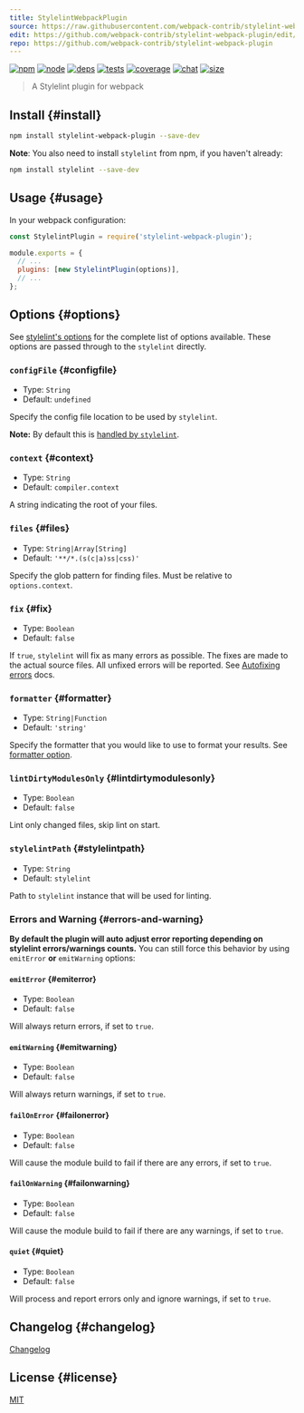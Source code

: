 ```yaml
---
title: StylelintWebpackPlugin
source: https://raw.githubusercontent.com/webpack-contrib/stylelint-webpack-plugin/master/README.md
edit: https://github.com/webpack-contrib/stylelint-webpack-plugin/edit/master/README.md
repo: https://github.com/webpack-contrib/stylelint-webpack-plugin
---
```



[![npm][npm]][npm-url]
[![node][node]][node-url]
[![deps][deps]][deps-url]
[![tests][tests]][tests-url]
[![coverage][cover]][cover-url]
[![chat][chat]][chat-url]
[![size][size]][size-url]



> A Stylelint plugin for webpack

## Install {#install}

```bash
npm install stylelint-webpack-plugin --save-dev
```

**Note**: You also need to install `stylelint` from npm, if you haven't already:

```bash
npm install stylelint --save-dev
```

## Usage {#usage}

In your webpack configuration:

```js
const StylelintPlugin = require('stylelint-webpack-plugin');

module.exports = {
  // ...
  plugins: [new StylelintPlugin(options)],
  // ...
};
```

## Options {#options}

See [stylelint's options](http://stylelint.io/user-guide/node-api/#options) for the complete list of options available. These options are passed through to the `stylelint` directly.

### `configFile` {#configfile}

- Type: `String`
- Default: `undefined`

Specify the config file location to be used by `stylelint`.

**Note:** By default this is [handled by `stylelint`](http://stylelint.io/user-guide/configuration/).

### `context` {#context}

- Type: `String`
- Default: `compiler.context`

A string indicating the root of your files.

### `files` {#files}

- Type: `String|Array[String]`
- Default: `'**/*.(s(c|a)ss|css)'`

Specify the glob pattern for finding files. Must be relative to `options.context`.

### `fix` {#fix}

- Type: `Boolean`
- Default: `false`

If `true`, `stylelint` will fix as many errors as possible. The fixes are made to the actual source files. All unfixed errors will be reported. See [Autofixing errors](https://stylelint.io/user-guide/cli#autofixing-errors) docs.

### `formatter` {#formatter}

- Type: `String|Function`
- Default: `'string'`

Specify the formatter that you would like to use to format your results. See [formatter option](https://stylelint.io/user-guide/node-api#formatter).

### `lintDirtyModulesOnly` {#lintdirtymodulesonly}

- Type: `Boolean`
- Default: `false`

Lint only changed files, skip lint on start.

### `stylelintPath` {#stylelintpath}

- Type: `String`
- Default: `stylelint`

Path to `stylelint` instance that will be used for linting.

### Errors and Warning {#errors-and-warning}

**By default the plugin will auto adjust error reporting depending on stylelint errors/warnings counts.**
You can still force this behavior by using `emitError` **or** `emitWarning` options:

#### `emitError` {#emiterror}

- Type: `Boolean`
- Default: `false`

Will always return errors, if set to `true`.

#### `emitWarning` {#emitwarning}

- Type: `Boolean`
- Default: `false`

Will always return warnings, if set to `true`.

#### `failOnError` {#failonerror}

- Type: `Boolean`
- Default: `false`

Will cause the module build to fail if there are any errors, if set to `true`.

#### `failOnWarning` {#failonwarning}

- Type: `Boolean`
- Default: `false`

Will cause the module build to fail if there are any warnings, if set to `true`.

#### `quiet` {#quiet}

- Type: `Boolean`
- Default: `false`

Will process and report errors only and ignore warnings, if set to `true`.

## Changelog {#changelog}

[Changelog](https://github.com/webpack-contrib/stylelint-webpack-plugin/blob/master/CHANGELOG.md)

## License {#license}

[MIT](https://github.com/webpack-contrib/stylelint-webpack-plugin/blob/master/LICENSE)

[npm]: https://img.shields.io/npm/v/stylelint-webpack-plugin.svg
[npm-url]: https://npmjs.com/package/stylelint-webpack-plugin
[node]: https://img.shields.io/node/v/stylelint-webpack-plugin.svg
[node-url]: https://nodejs.org/
[deps]: https://david-dm.org/webpack-contrib/stylelint-webpack-plugin.svg
[deps-url]: https://david-dm.org/webpack-contrib/stylelint-webpack-plugin
[tests]: https://github.com/webpack-contrib/stylelint-webpack-plugin/workflows/stylelint-webpack-plugin/badge.svg
[tests-url]: https://github.com/webpack-contrib/stylelint-webpack-plugin/actions
[cover]: https://codecov.io/gh/webpack-contrib/stylelint-webpack-plugin/branch/master/graph/badge.svg
[cover-url]: https://codecov.io/gh/webpack-contrib/stylelint-webpack-plugin
[chat]: https://badges.gitter.im/webpack/webpack.svg
[chat-url]: https://gitter.im/webpack/webpack
[size]: https://packagephobia.now.sh/badge?p=stylelint-webpack-plugin
[size-url]: https://packagephobia.now.sh/result?p=stylelint-webpack-plugin
